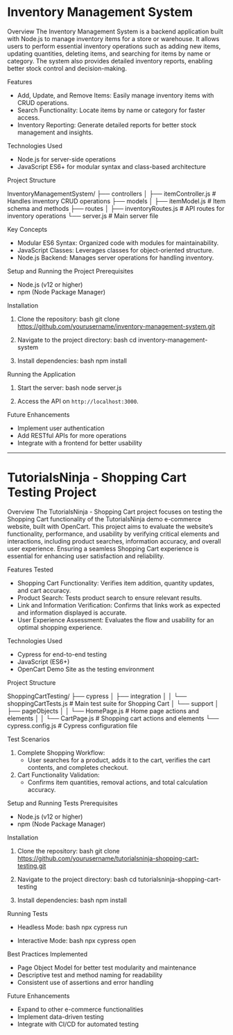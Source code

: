 # Inventory Management System

 Overview
The Inventory Management System is a backend application built with Node.js to manage inventory items for a store or warehouse. It allows users to perform essential inventory operations such as adding new items, updating quantities, deleting items, and searching for items by name or category. The system also provides detailed inventory reports, enabling better stock control and decision-making.

 Features
- Add, Update, and Remove Items: Easily manage inventory items with CRUD operations.
- Search Functionality: Locate items by name or category for faster access.
- Inventory Reporting: Generate detailed reports for better stock management and insights.
  
 Technologies Used
- Node.js for server-side operations
- JavaScript ES6+ for modular syntax and class-based architecture

 Project Structure

InventoryManagementSystem/
├── controllers
│   ├── itemController.js           # Handles inventory CRUD operations
├── models
│   ├── itemModel.js                # Item schema and methods
├── routes
│   ├── inventoryRoutes.js          # API routes for inventory operations
└── server.js                       # Main server file


 Key Concepts
- Modular ES6 Syntax: Organized code with modules for maintainability.
- JavaScript Classes: Leverages classes for object-oriented structure.
- Node.js Backend: Manages server operations for handling inventory.

 Setup and Running the Project
Prerequisites  
- Node.js (v12 or higher)
- npm (Node Package Manager)

Installation
1. Clone the repository:
    bash
    git clone https://github.com/yourusername/inventory-management-system.git
    
2. Navigate to the project directory:
    bash
    cd inventory-management-system
    
3. Install dependencies:
    bash
    npm install
    

Running the Application
1. Start the server:
    bash
    node server.js
    
2. Access the API on `http://localhost:3000`.

 Future Enhancements
- Implement user authentication
- Add RESTful APIs for more operations
- Integrate with a frontend for better usability

---

# TutorialsNinja - Shopping Cart Testing Project

 Overview
The TutorialsNinja - Shopping Cart project focuses on testing the Shopping Cart functionality of the TutorialsNinja demo e-commerce website, built with OpenCart. This project aims to evaluate the website’s functionality, performance, and usability by verifying critical elements and interactions, including product searches, information accuracy, and overall user experience. Ensuring a seamless Shopping Cart experience is essential for enhancing user satisfaction and reliability.

 Features Tested
- Shopping Cart Functionality: Verifies item addition, quantity updates, and cart accuracy.
- Product Search: Tests product search to ensure relevant results.
- Link and Information Verification: Confirms that links work as expected and information displayed is accurate.
- User Experience Assessment: Evaluates the flow and usability for an optimal shopping experience.

 Technologies Used
- Cypress for end-to-end testing
- JavaScript (ES6+)
- OpenCart Demo Site as the testing environment

 Project Structure

ShoppingCartTesting/
├── cypress
│   ├── integration
│   │   └── shoppingCartTests.js     # Main test suite for Shopping Cart
│   └── support
│       ├── pageObjects
│       │   └── HomePage.js          # Home page actions and elements
│       │   └── CartPage.js          # Shopping cart actions and elements
└── cypress.config.js                # Cypress configuration file


 Test Scenarios
1. Complete Shopping Workflow: 
    - User searches for a product, adds it to the cart, verifies the cart contents, and completes checkout.
2. Cart Functionality Validation:
    - Confirms item quantities, removal actions, and total calculation accuracy.

 Setup and Running Tests
Prerequisites  
- Node.js (v12 or higher)
- npm (Node Package Manager)

Installation
1. Clone the repository:
    bash
    git clone https://github.com/yourusername/tutorialsninja-shopping-cart-testing.git
    
2. Navigate to the project directory:
    bash
    cd tutorialsninja-shopping-cart-testing
    
3. Install dependencies:
    bash
    npm install
    

Running Tests
- Headless Mode:
    bash
    npx cypress run
    
- Interactive Mode:
    bash
    npx cypress open
    

 Best Practices Implemented
- Page Object Model for better test modularity and maintenance
- Descriptive test and method naming for readability
- Consistent use of assertions and error handling

 Future Enhancements
- Expand to other e-commerce functionalities
- Implement data-driven testing
- Integrate with CI/CD for automated testing

